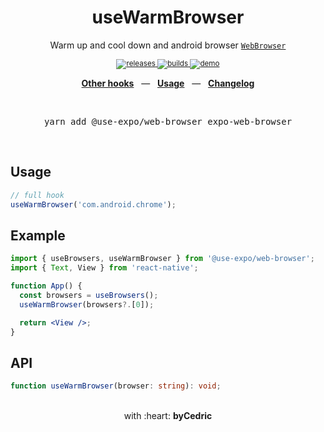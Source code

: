 <div align="center">
    <h1>useWarmBrowser</h1>
    <p>Warm up and cool down and android browser <a href="https://docs.expo.io/versions/latest/sdk/webbrowser/"><code>WebBrowser</code></a></p>
    <sup>
        <a href="https://github.com/bycedric/use-expo/releases">
            <img src="https://img.shields.io/github/release/byCedric/use-expo/all.svg?style=flat-square" alt="releases" />
        </a>
        <a href="https://github.com/bycedric/use-expo/actions">
            <img src="https://img.shields.io/github/workflow/status/byCedric/use-expo/Packages/master.svg?style=flat-square" alt="builds" />
        </a>
        <a href="https://exp.host/@bycedric/use-expo">
            <img src="https://img.shields.io/badge/demo-expo.io-lightgrey.svg?style=flat-square" alt="demo" />
        </a>
    </sup>
    <br />
    <p align="center">
        <a href="https://github.com/byCedric/use-expo#readme"><b>Other hooks</b></a>
        &nbsp;&nbsp;&mdash;&nbsp;&nbsp;
        <a href="https://github.com/byCedric/use-expo#usage"><b>Usage</b></a>
        &nbsp;&nbsp;&mdash;&nbsp;&nbsp;
        <a href="https://github.com/byCedric/use-expo/blob/master/CHANGELOG.md"><b>Changelog</b></a>
    </p>
    <br />
    <pre>yarn add @use-expo/web-browser expo-web-browser</pre>
    <br />
</div>

## Usage

```jsx
// full hook
useWarmBrowser('com.android.chrome');
```


## Example

```jsx
import { useBrowsers, useWarmBrowser } from '@use-expo/web-browser';
import { Text, View } from 'react-native';

function App() {
  const browsers = useBrowsers();
  useWarmBrowser(browsers?.[0]);

  return <View />;
}
```


## API

```ts
function useWarmBrowser(browser: string): void;
```

<div align="center">
    <br />
    with :heart: <strong>byCedric</strong>
    <br />
</div>
